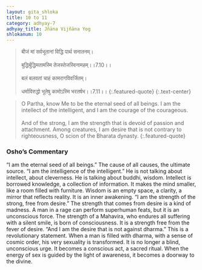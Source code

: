 ```yaml
---
layout: gita_shloka
title: 10 to 11
category: adhyay-7
adhyay_title: Jñāna Vijñāna Yog
shlokanum: 10
---
```


> बीजं मां सर्वभूतानां विद्धि पार्थ सनातनम्।<br><br>बुद्धिर्बुद्धिमतामस्मि तेजस्तेजस्विनामहम्।।7.10।।<br><br>बलं बलवतां चाहं कामरागविवर्जितम्।<br><br>धर्माविरुद्धो भूतेषु कामोऽस्मि भरतर्षभ।।7.11।।
{:.featured-quote}
{:.text-center}

> O Partha, know Me to be the eternal seed of all beings. I am the intellect of the intelligent, and I am the courage of the courageous.<br><br>And of the strong, I am the strength that is devoid of passion and attachment. Among creatures, I am desire that is not contrary to righteousness, O scion of the Bharata dynasty.
{:.featured-quote}

### Osho’s Commentary
“I am the eternal seed of all beings.” The cause of all causes, the ultimate source.
“I am the intelligence of the intelligent.” He is not talking about intellect, about cleverness. He is talking about buddhi, wisdom. Intellect is borrowed knowledge, a collection of information. It makes the mind smaller, like a room filled with furniture. Wisdom is an empty space, a clarity, a mirror that reflects reality. It is an inner awakening.
“I am the strength of the strong, free from desire.” The strength that comes from desire is a kind of madness. A man in a rage can perform superhuman feats, but it is an unconscious force. The strength of a Mahavira, who endures all suffering with a silent smile, is born of consciousness. It is a strength free from the fever of desire.
“And I am the desire that is not against dharma.” This is a revolutionary statement. When a man is filled with dharma, with a sense of cosmic order, his very sexuality is transformed. It is no longer a blind, unconscious urge. It becomes a conscious act, a sacred ritual. When the energy of sex is guided by the light of awareness, it becomes a doorway to the divine.

